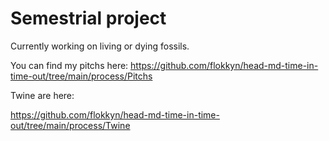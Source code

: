 # Semestrial project

Currently working on living or dying fossils.

You can find my pitchs here:
https://github.com/flokkyn/head-md-time-in-time-out/tree/main/process/Pitchs

Twine are here:

https://github.com/flokkyn/head-md-time-in-time-out/tree/main/process/Twine



